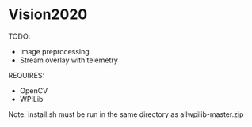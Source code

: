 # Vision2020

TODO:
* Image preprocessing
* Stream overlay with telemetry

REQUIRES:
* OpenCV
* WPILib

Note: install.sh must be run in the same directory as allwpilib-master.zip